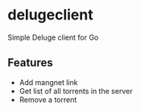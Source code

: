 # delugeclient
Simple Deluge client for Go

## Features

* Add mangnet link
* Get list of all torrents in the server
* Remove a torrent